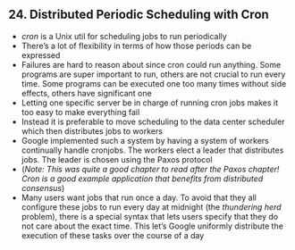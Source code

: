 ## 24. Distributed Periodic Scheduling with Cron

- *cron* is a Unix util for scheduling jobs to run periodically
- There’s a lot of flexibility in terms of how those periods can be expressed
- Failures are hard to reason about since cron could run anything. Some programs are super important to run, others are not crucial to run every time. Some programs can be executed one too many times without side effects, others have significant one
- Letting one specific server be in charge of running cron jobs makes it too easy to make everything fail
- Instead it is preferable to move scheduling to the data center scheduler which then distributes jobs to workers
- Google implemented such a system by having a system of workers continually handle cronjobs. The workers elect a leader that distributes jobs. The leader is chosen using the Paxos protocol
- (*Note: This was quite a good chapter to read after the Paxos chapter! Cron is a good example application that benefits from distributed consensus*)
- Many users want jobs that run once a day. To avoid that they all configure these jobs to run every day at midnight (the *thundering herd* problem), there is a special syntax that lets users specify that they do not care about the exact time. This let’s Google uniformly distribute the execution of these tasks over the course of a day
